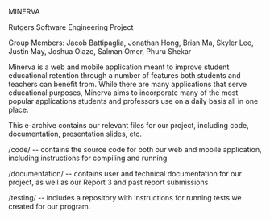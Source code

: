 MINERVA

Rutgers Software Engineering Project

Group Members: Jacob Battipaglia, Jonathan Hong, Brian Ma, Skyler Lee, Justin May, Joshua Olazo, Salman Omer, Phuru Shekar

Minerva is a web and mobile application meant to improve student educational retention through a number of features both students and teachers can benefit from. While there are many applications that serve educational purposes, Minerva aims to incorporate many of the most popular applications students and professors use on a daily basis all in one place.

This e-archive contains our relevant files for our project, including code, documentation, presentation slides, etc. 

/code/ -- contains the source code for both our web and mobile application, including instructions for compiling and running

/documentation/ -- contains user and technical documentation for our project, as well as our Report 3 and past report submissions

/testing/ -- includes a repository with instructions for running tests we created for our program.
